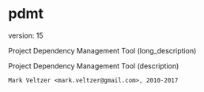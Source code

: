pdmt
====

version: 15

Project Dependency Management Tool (long_description)

Project Dependency Management Tool (description)

	Mark Veltzer <mark.veltzer@gmail.com>, 2010-2017
